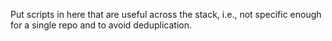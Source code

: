 Put scripts in here that are useful across the stack, i.e., not specific enough for a single repo and to avoid deduplication.

